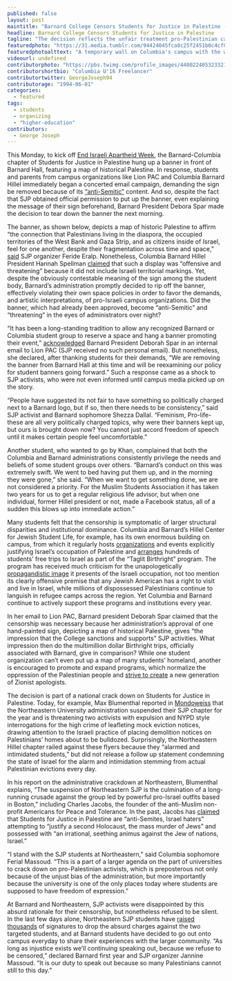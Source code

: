 ```yaml
---
published: false
layout: post
maintitle: "Barnard College Censors Students for Justice in Palestine - {Young}ist"
headline: Barnard College Censors Students for Justice in Palestine
tagline: "The decision reflects the unfair treatment pro-Palestinian campus activists face across the country"
featuredphoto: "https://31.media.tumblr.com/94424045fca8c25f2451b0c4cf0758d3/tumblr_inline_n2dwn1wugQ1rkj9dw.jpg"
featuredphotoalttext: "A temporary wall on Columbia's campus with the words 'End Israel Apartheid' with Palestinian flags"
videourl: undefined
contributorphoto: "https://pbs.twimg.com/profile_images/440022405323321344/RotDF4PL.jpeg"
contributorshortbio: "Columbia U'16 Freelancer"
contributortwitter: GeorgeJoseph94
contributorage: "1994-06-01"
categories: 
  - featured
tags: 
  - students
  - organizing
  - "higher-education"
contributors: 
  - George Joseph
---
```


This Monday, to kick off [End Israeli Apartheid Week](https://en.wikipedia.org/wiki/Israeli_Apartheid_Week), the Barnard-Columbia chapter of Students for Justice in Palestine hung up a banner in front of Barnard Hall, featuring a map of historical Palestine. In response, students and parents from campus organizations like Lion PAC and Columbia Barnard Hillel immediately began a concerted email campaign, demanding the sign be removed because of its [“anti-Semitic”](http://columbialion.com/blog/sjp-hangs-pro-palestine-apartheid-week-banner-on-barnard-hall-prompting-response-from-hillel-board-member/) content. And so, despite the fact that SJP obtained official permission to put up the banner, even explaining the message of their sign beforehand, Barnard President Debora Spar made the decision to tear down the banner the next morning.

The banner, as shown below, depicts a map of historic Palestine to affirm “the connection that Palestinians living in the diaspora, the occupied territories of the West Bank and Gaza Strip, and as citizens inside of Israel, feel for one another, despite their fragmentation across time and space,” [said](http://columbialion.com/blog/sjp-hangs-pro-palestine-apartheid-week-banner-on-barnard-hall-prompting-response-from-hillel-board-member/) SJP organizer Feride Eralp. Nonetheless, Columbia Barnard Hillel President Hannah Spellman [claimed](http://columbialion.com/blog/sjp-hangs-pro-palestine-apartheid-week-banner-on-barnard-hall-prompting-response-from-hillel-board-member/) that such a display was “offensive and threatening” because it did not include Israeli territorial markings. Yet, despite the obviously contestable meaning of the sign among the student body, Barnard’s administration promptly decided to rip off the banner, effectively violating their own space policies in order to favor the demands, and artistic interpretations, of pro-Israeli campus organizations. Did the banner, which had already been approved, become “anti-Semitic” and “threatening” in the eyes of administrators over night?

“It has been a long-standing tradition to allow any recognized Barnard or Columbia student group to reserve a space and hang a banner promoting their event,” [acknowledged](http://columbialion.com/blog/sjp-hangs-pro-palestine-apartheid-week-banner-on-barnard-hall-prompting-response-from-hillel-board-member/) Barnard President Deborah Spar in an internal email to Lion PAC (SJP received no such personal email). But nonetheless, she declared, after thanking students for their demands, “We are removing the banner from Barnard Hall at this time and will be reexamining our policy for student banners going forward.” Such a response came as a shock to SJP activists, who were not even informed until campus media picked up on the story. 

“People have suggested its not fair to have something so politically charged next to a Barnard logo, but if so, then there needs to be consistency,” said SJP activist and Barnard sophomore Shezza Dallal. “Feminism, Pro-life-these are all very politically charged topics, why were their banners kept up, but ours is brought down now?  You cannot just accord freedom of speech until it makes certain people feel uncomfortable.”

Another student, who wanted to go by Khan, complained that both the Columbia and Barnard administrations consistently privilege the needs and beliefs of some student groups over others. “Barnard’s conduct on this was extremely swift. We went to bed having put them up, and in the morning they were gone,” she said. “When we want to get something done, we are not considered a priority. For the Muslim Students Association it has taken two years for us to get a regular religious life advisor, but when one individual, former Hillel president or not, made a Facebook status, all of a sudden this blows up into immediate action.”

Many students felt that the censorship is symptomatic of larger structural disparities and institutional dominance. Columbia and Barnard’s Hillel Center for Jewish Student Life, for example, has its own enormous building on campus, from which it regularly hosts [organizations](http://hillel.columbia.edu/lionpac) and events explicitly justifying Israel’s occupation of Palestine and [arranges](http://hillel.columbia.edu/birthright) hundreds of students’ free trips to Israel as part of the “Taglit Birthright” program. The program has received much criticism for the unapologetically [propagandistic image](http://www.thenation.com/article/161460/romance-birthright-israel) it presents of the Israeli occupation, not too mention its clearly offensive premise that any Jewish American has a right to visit and live in Israel, while millions of dispossessed Palestinians continue to languish in refugee camps across the region. Yet Columbia and Barnard continue to actively support these programs and institutions every year. 

In her email to Lion PAC, Barnard president Deborah Spar claimed that the censorship was necessary because her administration’s approval of one hand-painted sign, depicting a map of historical Palestine, gives “the impression that the College sanctions and supports” SJP activities. What impression then do the multimillion dollar Birthright trips, officially associated with Barnard, give in comparison? While one student organization can’t even put up a map of many students’ homeland, another is encouraged to promote and expand programs, which normalize the oppression of the Palestinian people and [strive to create](http://www.thenation.com/article/161460/romance-birthright-israel) a new generation of Zionist apologists.

The decision is part of a national crack down on Students for Justice in Palestine. Today, for example, Max Blumenthal reported in [Mondoweiss](http://mondoweiss.net/2014/03/northeastern-university-interrogation.html) that the Northeastern University administration suspended their SJP chapter for the year and is threatening two activists with expulsion and NYPD style interrogations for the high crime of leafleting mock eviction notices, drawing attention to the Israeli practice of placing demolition notices on Palestinians’ homes about to be bulldozed. Surprisingly, the Northeastern Hillel chapter railed against these flyers because they “alarmed and intimidated students,” but did not release a follow up statement condemning the state of Israel for the alarm and intimidation stemming from actual Palestinian evictions every day. 

In his report on the administrative crackdown at Northeastern, Blumenthal explains, “The suspension of Northeastern SJP is the culmination of a long-running crusade against the group led by powerful pro-Israel outfits based in Boston,” including Charles Jacobs, the founder of the anti-Muslim non-profit Americans for Peace and Tolerance. In the past, Jacobs has [claimed](http://mondoweiss.net/2014/03/northeastern-university-interrogation.html) that Students for Justice in Palestine are “anti-Semites, Israel haters” attempting to “justify a second Holocaust, the mass murder of Jews” and possessed with “an irrational, seething animus against the Jew of nations, Israel.” 

“I stand with the SJP students at Northeastern,” said Columbia sophomore Ferial Massoud. “This is a part of a larger agenda on the part of universities to crack down on pro-Palestinian activists, which is preposterous not only because of the unjust bias of the administration, but more importantly because the university is one of the only places today where students are supposed to have freedom of expression.”

At Barnard and Northeastern, SJP activists were disappointed by this absurd rationale for their censorship, but nonetheless refused to be silent. In the last few days alone, Northeastern SJP students have [raised thousands](https://www.change.org/petitions/northeastern-university-reinstate-sjp-and-drop-all-charges-against-its-members) of signatures to drop the absurd charges against the two targeted students, and at Barnard students have decided to go out onto campus everyday to share their experiences with the larger community. “As long as injustice exists we’ll continuing speaking out, because we refuse to be censored,” declared Barnard first year and SJP organizer Jannine Massoud. “It is our duty to speak out because so many Palestinians cannot still to this day.”